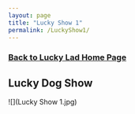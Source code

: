 ```yaml
---
layout: page
title: "Lucky Show 1"
permalink: /LuckyShow1/
---
```


<h3>
<a href="https://ryancaseymba.github.io/LuckyLad/">Back to Lucky Lad Home Page</a>
</h3>

## Lucky Dog Show

![](Lucky Show 1.jpg)
